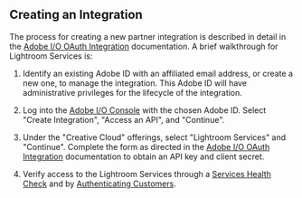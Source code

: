 ## Creating an Integration

The process for creating a new partner integration is described in detail in the [Adobe I/O OAuth Integration](https://www.adobe.io/authentication/auth-methods.html#!AdobeDocs/adobeio-auth/master/AuthenticationOverview/OAuthIntegration.md) documentation. A brief walkthrough for Lightroom Services is:

1. Identify an existing Adobe ID with an affiliated email address, or create a new one, to manage the integration. This Adobe ID will have administrative privileges for the lifecycle of the integration.

2. Log into the <a href="https://console.adobe.io" target="_blank">Adobe I/O Console</a> with the chosen Adobe ID. Select "Create Integration", "Access an API", and "Continue".

3. Under the "Creative Cloud" offerings, select "Lightroom Services" and "Continue". Complete the form as directed in the [Adobe I/O OAuth Integration](https://www.adobe.io/authentication/auth-methods.html#!AdobeDocs/adobeio-auth/master/AuthenticationOverview/OAuthIntegration.md) documentation to obtain an API key and client secret.

4. Verify access to the Lightroom Services through a [Services Health Check](./health.md) and by [Authenticating Customers](./oauth.md).
